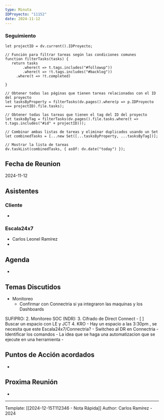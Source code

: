 ```yaml
---
type: Minuta
IDProyecto: "11152"
date: 2024-11-12
---
```



### Seguimiento

```dataviewjs
let projectID = dv.current().IDProyecto;

// Función para filtrar tareas según las condiciones comunes
function filterTasks(tasks) {
   return tasks
        .where(t => t.tags.includes("#followup"))
        .where(t => !t.tags.includes("#backlog"))
     .where(t => !t.completed)
        
}

// Obtener todas las páginas que tienen tareas relacionadas con el ID del proyecto
let tasksByProperty = filterTasks(dv.pages().where(p => p.IDProyecto === projectID).file.tasks);

// Obtener todas las tareas que tienen el tag del ID del proyecto
let tasksByTag = filterTasks(dv.pages().file.tasks.where(t => t.tags.includes("#id" + projectID)));

// Combinar ambas listas de tareas y eliminar duplicados usando un Set
let combinedTasks = [...new Set([...tasksByProperty, ...tasksByTag])];

// Mostrar la lista de tareas
dv.taskList(combinedTasks, { asOf: dv.date("today") });
 ```
## Fecha de Reunion
2024-11-12

## Asistentes

### Cliente
* 
### Escala24x7
- Carlos Leonel Ramírez
-  

## Agenda
* 
## Temas Discutidos
*  Monitoreo
	* Confirmar con Connectria si ya integraron  las maquinas y los Dashboards


SUFIPRO:
2. Monitoreo SOC (NDR): 
3. Cifrado de Direct Connect
	- [ ] Buscar un espacio con LE y JCT
4. KRO
	- Hay un espacio a las 3:30pm , se necesita que este Escala24x7/Connectria?
	- Switcheo al DR en Connectria
		- Identificar los comandos
		- La idea que se haga una automatizacion que se ejecute en una herramienta
	- 

## Puntos de Acción acordados
- 

## Proxima Reunión
*   

---
Template: [[2024-12-15T112346 - Nota Rápida]]
Author: Carlos Ramírez - 2024
